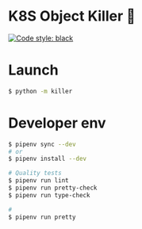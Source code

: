 # K8S Object Killer :gun:

[![Code style: black](https://img.shields.io/badge/code%20style-black-000000.svg)](https://github.com/python/black)

# Launch

```sh
$ python -m killer
```

# Developer env

```sh
$ pipenv sync --dev
# or
$ pipenv install --dev

# Quality tests
$ pipenv run lint
$ pipenv run pretty-check
$ pipenv run type-check

#
$ pipenv run pretty
```
